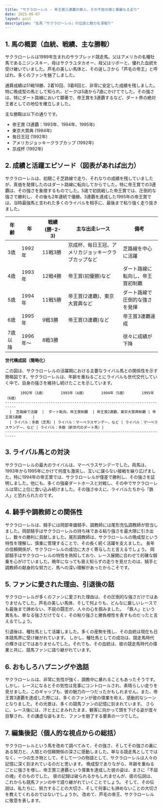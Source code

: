 ```yaml
---
title: "サクラローレル - 帝王賞三連覇の鉄人、その不屈の魂と華麗なる走り"
date: 2025-06-07
layout: post
description: "名馬『サクラローレル』の伝説と魅力を深堀り"
---
```


## 1. 馬の概要（血統、戦績、主な勝鞍）

サクラローレルは1989年生まれのサラブレッド競走馬。父はアメリカの名種牡馬であるニジンスキー、母はサクラユタカオー、母父はリボーと、優れた血統を受け継いでいました。芦毛の美しい馬体と、その逞しさから「芦毛の帝王」と呼ばれ、多くのファンを魅了しました。

通算成績は51戦18勝、2着10回、3着8回と、非常に安定した成績を残しました。特に晩成型の馬として知られ、ピークは5歳から7歳にかけてでした。その強さは、特にダート路線において顕著で、帝王賞を3連覇するなど、ダート界の絶対王者としての地位を確立しました。

主な勝鞍は以下の通りです。

* 帝王賞 (3連覇：1993年、1994年、1995年)
* 東京大賞典 (1994年)
* 毎日王冠 (1992年)
* アメリカジョッキークラブカップ (1992年)
* 京成杯 (1992年)


## 2. 成績と活躍エピソード（図表があれば出力）

サクラローレルは、初期こそ芝路線で走り、それなりの成績を残していましたが、真価を発揮したのはダート路線に転向してからでした。特に帝王賞での3連覇は、その強さを象徴するものでした。5歳で初挑戦した帝王賞では、圧倒的な強さで勝利し、その後も2年連続で優勝。3連覇を達成した1995年の帝王賞では、当時最強馬と言われた多くのライバルを相手に、最後まで粘り強く走り抜きました。

| 年齢 | 年 | 戦績(勝-2-3) | 主な出走レース | 備考 |
|---|---|---|---|---|
| 3歳 | 1992年 | 11戦3勝 | 京成杯、毎日王冠、アメリカジョッキークラブカップなど | 芝路線を中心に活躍 |
| 4歳 | 1993年 | 12戦4勝 | 帝王賞(初優勝)など | ダート路線に転向し、帝王賞初制覇 |
| 5歳 | 1994年 | 11戦5勝 | 帝王賞(2連覇)、東京大賞典など | ダート路線で圧倒的な強さを発揮 |
| 6歳 | 1995年 | 9戦3勝 | 帝王賞(3連覇)など | 帝王賞3連覇達成 |
| 7歳以降 | 1996年～ | 8戦3勝 |  |  徐々に成績が下降 |


**世代構成図（簡略化）**

この図は、サクラローレルの活躍期における主要なライバル馬との関係性を示す簡略図です。サクラローレルは、年齢を重ねるごとにライバルも世代交代していく中で、自身の強さを維持し続けたことを示しています。

```
       1992年（3歳）       1993年（4歳）       1994年（5歳）       1995年（6歳）
---------------------------------------------------------------------------
  |  芝路線で活躍  |  ダート転向、帝王賞制覇  | 帝王賞2連覇、東京大賞典制覇 | 帝王賞3連覇     |
  | ライバル：多数（芝馬）| ライバル：マーベラスサンデー、など | ライバル：マーベラスサンデー、など | ライバル：多数（新世代のダート馬）|
---------------------------------------------------------------------------
```

## 3. ライバル馬との対決

サクラローレルの最大のライバルは、マーベラスサンデーでした。両馬は、1993年から1995年にかけて何度も激突し、互いに譲らない接戦を繰り広げました。特に1994年の帝王賞では、サクラローレルが僅差で勝利し、その強さを証明しました。他にも、多くの強豪ダートホースと対戦し、その中でサクラローレルは常に上位に食い込み続けました。その強さゆえに、ライバルたちから「鉄人」と恐れられたのです。


## 4. 騎手や調教師との関係性

サクラローレルは、騎手には岡部幸雄騎手、調教師には尾形充弘調教師が担当しました。岡部騎手はサクラローレルの持ち味である粘り強さを最大限に引き出し、数々の勝利に貢献しました。尾形調教師は、サクラローレルの晩成型という特性を理解し、慎重に管理することで、その長く続く活躍を支えました。  長年の信頼関係が、サクラローレルの成功に大きく寄与したと言えるでしょう。  岡部騎手はサクラローレルの特性を熟知しており、レース展開に合わせて的確な騎乗を心がけていました。晩年になっても衰え知らずの走りを見せたのは、騎手と調教師の献身的な努力と、馬への深い理解があったからこそです。


## 5. ファンに愛された理由、引退後の話

サクラローレルが多くのファンに愛された理由は、その圧倒的な強さだけではありませんでした。芦毛の美しい馬体、そして何よりも、どんなに厳しいレースでも最後まで諦めない、不屈の闘志が、人々の心を掴みました。  「鉄人」という異名も、単なる強さだけでなく、その粘り強さと勝負根性を表すものだったと言えるでしょう。

引退後は、種牡馬として活躍しました。多くの産駒を残し、その血統は現在も日本競馬界に受け継がれています。  しかし、種牡馬としての成功は、競走馬時代の輝きほどではありませんでした。それでも、その血統は、彼の競走馬時代の偉業と共に、競馬ファンに語り継がれています。


## 6. おもしろハプニングや逸話

サクラローレルは、非常に気性が強く、調教中に暴れることもあったそうです。しかし、レースになるとその気性は見事にコントロールされ、素晴らしい走りを見せました。このギャップも、彼の魅力の一つだったかもしれません。また、帝王賞3連覇を達成した際には、多くのファンが彼の偉業を称え、感動的なシーンとなりました。その光景は、多くの競馬ファンの記憶に刻まれています。  さらに、レース後には、汗と土にまみれたまま、観客に向かって頭を下げる姿が度々目撃され、その謙虚な姿もまた、ファンを魅了する要素の一つでした。


## 7. 編集後記（個人的な視点からの総括）

サクラローレルという馬を改めて調べてみて、その強さ、そしてその強さの裏にある努力と、人間との信頼関係の深さに感動しました。単なる競走馬としてではなく、一つの生き物として、そして一つの物語として、サクラローレルは人々の記憶に深く刻まれているのだと思います。  晩成型でありながら、年齢を重ねるごとに強さを増し、帝王賞三連覇という偉業を達成した彼の姿は、まさに「不屈の魂」そのものでした。  彼の記録は破られるかもしれませんが、彼の伝説は、これからも競馬ファンの中で語り継がれていくことでしょう。  そして、その伝説は、私たちに、努力することの大切さ、そして何事にも諦めないことの大切さを教えてくれるのではないでしょうか。  改めて、芦毛の帝王、サクラローレルに敬意を表します。
